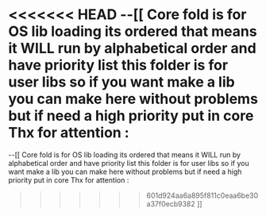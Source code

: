 <<<<<<< HEAD
--[[
Core fold is for OS lib loading its ordered that means it WILL run by alphabetical order and have priority list
this folder is for user libs so if you want make a lib you can make here without problems but if need a high priority put in core
Thx for attention :
=======
--[[
Core fold is for OS lib loading its ordered that means it WILL run by alphabetical order and have priority list
this folder is for user libs so if you want make a lib you can make here without problems but if need a high priority put in core
Thx for attention :
>>>>>>> 601d924aa6a895f811c0eaa6be30a37f0ecb9382
]]